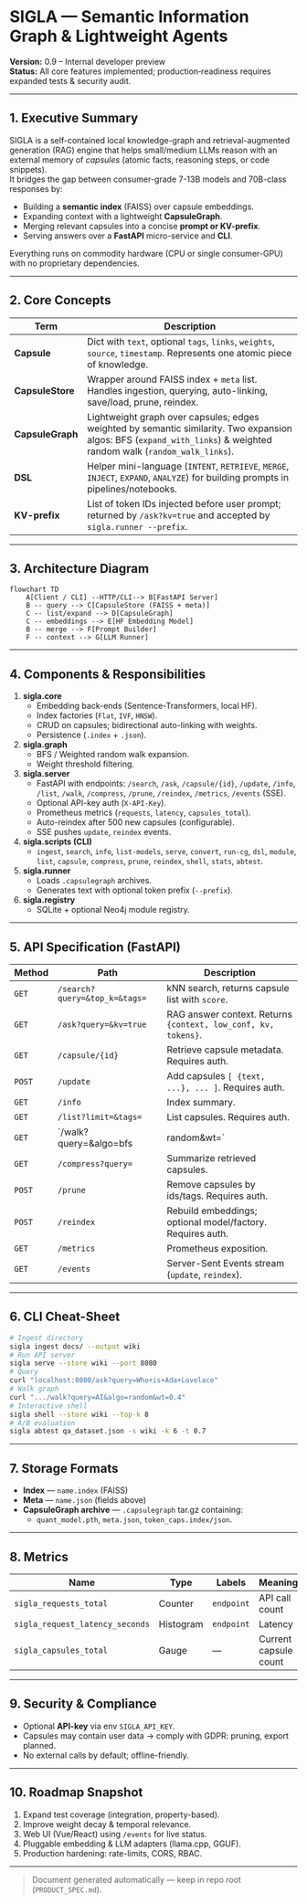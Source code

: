 # SIGLA — Semantic Information Graph & Lightweight Agents

**Version:** 0.9 – Internal developer preview  
**Status:** All core features implemented; production‐readiness requires expanded tests & security audit.

---

## 1. Executive Summary
SIGLA is a self-contained local knowledge-graph and retrieval-augmented generation (RAG) engine that helps small/medium LLMs reason with an external memory of *capsules* (atomic facts, reasoning steps, or code snippets).  
It bridges the gap between consumer-grade 7-13B models and 70B-class responses by:

*   Building a **semantic index** (FAISS) over capsule embeddings.
*   Expanding context with a lightweight **CapsuleGraph**.
*   Merging relevant capsules into a concise **prompt or KV-prefix**.
*   Serving answers over a **FastAPI** micro-service and **CLI**.

Everything runs on commodity hardware (CPU or single consumer-GPU) with no proprietary dependencies.

---

## 2. Core Concepts
| Term | Description |
|------|-------------|
| **Capsule** | Dict with `text`, optional `tags`, `links`, `weights`, `source`, `timestamp`. Represents one atomic piece of knowledge. |
| **CapsuleStore** | Wrapper around FAISS index + `meta` list. Handles ingestion, querying, auto-linking, save/load, prune, reindex. |
| **CapsuleGraph** | Lightweight graph over capsules; edges weighted by semantic similarity. Two expansion algos: BFS (`expand_with_links`) & weighted random walk (`random_walk_links`). |
| **DSL** | Helper mini-language (`INTENT`, `RETRIEVE`, `MERGE`, `INJECT`, `EXPAND`, `ANALYZE`) for building prompts in pipelines/notebooks. |
| **KV-prefix** | List of token IDs injected before user prompt; returned by `/ask?kv=true` and accepted by `sigla.runner --prefix`. |

---

## 3. Architecture Diagram

```mermaid
flowchart TD
    A[Client / CLI] --HTTP/CLI--> B[FastAPI Server]
    B -- query --> C[CapsuleStore (FAISS + meta)]
    C -- list/expand --> D[CapsuleGraph]
    C -- embeddings --> E[HF Embedding Model]
    B -- merge --> F[Prompt Builder]
    F -- context --> G[LLM Runner]
```

---

## 4. Components & Responsibilities
1. **sigla.core**  
   * Embedding back-ends (Sentence-Transformers, local HF).  
   * Index factories (`Flat`, `IVF`, `HNSW`).  
   * CRUD on capsules; bidirectional auto-linking with weights.  
   * Persistence (`.index` + `.json`).
2. **sigla.graph**  
   * BFS / Weighted random walk expansion.  
   * Weight threshold filtering.
3. **sigla.server**  
   * FastAPI with endpoints: `/search`, `/ask`, `/capsule/{id}`, `/update`, `/info`, `/list`, `/walk`, `/compress`, `/prune`, `/reindex`, `/metrics`, `/events` (SSE).  
   * Optional API-key auth (`X-API-Key`).  
   * Prometheus metrics (`requests`, `latency`, `capsules_total`).  
   * Auto-reindex after 500 new capsules (configurable).  
   * SSE pushes `update`, `reindex` events.
4. **sigla.scripts (CLI)**  
   * `ingest`, `search`, `info`, `list-models`, `serve`, `convert`, `run-cg`, `dsl`, `module`, `list`, `capsule`, `compress`, `prune`, `reindex`, `shell`, `stats`, `abtest`.
5. **sigla.runner**  
   * Loads `.capsulegraph` archives.  
   * Generates text with optional token prefix (`--prefix`).
6. **sigla.registry**  
   * SQLite + optional Neo4j module registry.

---

## 5. API Specification (FastAPI)
| Method | Path | Description |
|--------|------|-------------|
| `GET` | `/search?query=&top_k=&tags=` | kNN search, returns capsule list with `score`. |
| `GET` | `/ask?query=&kv=true` | RAG answer context. Returns `{context, low_conf, kv, tokens}`. |
| `GET` | `/capsule/{id}` | Retrieve capsule metadata. Requires auth. |
| `POST` | `/update` | Add capsules `[ {text, ...}, ... ]`. Requires auth. |
| `GET` | `/info` | Index summary. |
| `GET` | `/list?limit=&tags=` | List capsules. Requires auth. |
| `GET` | `/walk?query=&algo=bfs|random&wt=` | Graph expansion. |
| `GET` | `/compress?query=` | Summarize retrieved capsules. |
| `POST` | `/prune` | Remove capsules by ids/tags. Requires auth. |
| `POST` | `/reindex` | Rebuild embeddings; optional model/factory. Requires auth. |
| `GET` | `/metrics` | Prometheus exposition. |
| `GET` | `/events` | Server-Sent Events stream (`update`, `reindex`). |

---

## 6. CLI Cheat-Sheet
```bash
# Ingest directory                           
sigla ingest docs/ --output wiki
# Run API server                             
sigla serve --store wiki --port 8080
# Query                                      
curl "localhost:8080/ask?query=Who+is+Ada+Lovelace"
# Walk graph                                 
curl ".../walk?query=AI&algo=random&wt=0.4"
# Interactive shell                          
sigla shell --store wiki --top-k 8
# A/B evaluation                             
sigla abtest qa_dataset.json -s wiki -k 6 -t 0.7
```

---

## 7. Storage Formats
* **Index** — `name.index` (FAISS)
* **Meta** — `name.json` (fields above)
* **CapsuleGraph archive** — `.capsulegraph` tar.gz containing:
  * `quant_model.pth`, `meta.json`, `token_caps.index/json`.

---

## 8. Metrics
| Name | Type | Labels | Meaning |
|------|------|--------|---------|
| `sigla_requests_total` | Counter | `endpoint` | API call count |
| `sigla_request_latency_seconds` | Histogram | `endpoint` | Latency |
| `sigla_capsules_total` | Gauge | — | Current capsule count |

---

## 9. Security & Compliance
* Optional **API-key** via env `SIGLA_API_KEY`.  
* Capsules may contain user data → comply with GDPR: pruning, export planned.  
* No external calls by default; offline-friendly.

---

## 10. Roadmap Snapshot
1. Expand test coverage (integration, property-based).  
2. Improve weight decay & temporal relevance.  
3. Web UI (Vue/React) using `/events` for live status.  
4. Pluggable embedding & LLM adapters (llama.cpp, GGUF).  
5. Production hardening: rate-limits, CORS, RBAC.

---

> Document generated automatically — keep in repo root (`PRODUCT_SPEC.md`). 